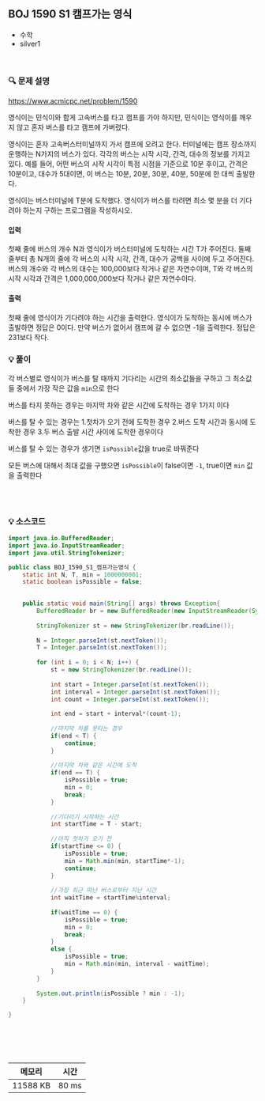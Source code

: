 ## BOJ 1590 S1 캠프가는 영식
- 수학
- silver1

<br>


### 🔍 문제 설명
https://www.acmicpc.net/problem/1590

영식이는 민식이와 함게 고속버스를 타고 캠프를 가야 하지만, 민식이는 영식이를 깨우지 않고 혼자 버스를 타고 캠프에 가버렸다.

영식이는 혼자 고속버스터미널까지 가서 캠프에 오려고 한다. 터미널에는 캠프 장소까지 운행하는 N가지의 버스가 있다. 각각의 버스는 시작 시각, 간격, 대수의 정보를 가지고 있다. 예를 들어, 어떤 버스의 시작 시각이 특점 시점을 기준으로 10분 후이고, 간격은 10분이고, 대수가 5대이면, 이 버스는 10분, 20분, 30분, 40분, 50분에 한 대씩 출발한다.

영식이는 버스터미널에 T분에 도착했다. 영식이가 버스를 타려면 최소 몇 분을 더 기다려야 하는지 구하는 프로그램을 작성하시오.


#### 입력
첫째 줄에 버스의 개수 N과 영식이가 버스터미널에 도착하는 시간 T가 주어진다. 둘째 줄부터 총 N개의 줄에 각 버스의 시작 시각, 간격, 대수가 공백을 사이에 두고 주어진다. 버스의 개수와 각 버스의 대수는 100,000보다 작거나 같은 자연수이며, T와 각 버스의 시작 시각과 간격은 1,000,000,000보다 작거나 같은 자연수이다.

#### 출력
첫째 줄에 영식이가 기다려야 하는 시간을 출력한다. 영식이가 도착하는 동시에 버스가 출발하면 정답은 0이다. 만약 버스가 없어서 캠프에 갈 수 없으면 -1을 출력한다. 정답은 231보다 작다.

###  💡 풀이

각 버스별로 영식이가 버스를 탈 때까지 기다리는 시간의 최소값들을 구하고 그 최소값들 중에서 가장 작은 값을 `min`으로 한다

버스를 타지 못하는 경우는 마지막 차와 같은 시간에 도착하는 경우 1가지 이다

버스를 탈 수 있는 경우는 
1.첫차가 오기 전에 도착한 경우
2.버스 도착 시간과 동시에 도착한 경우
3.두 버스 출발 시간 사이에 도착한 경우이다

버스를 탈 수 있는 경우가 생기면 `isPossible`값을 true로 바꿔준다

모든 버스에 대해서 최대 값을 구했으면 `isPossible`이 false이면 `-1`, true이면 `min` 값을 출력한다





<br><br>

###  💡 소스코드
```java
import java.io.BufferedReader;
import java.io.InputStreamReader;
import java.util.StringTokenizer;

public class BOJ_1590_S1_캠프가는영식 {
	static int N, T, min = 1000000001;
	static boolean isPossible = false;
	

	public static void main(String[] args) throws Exception{
		BufferedReader br = new BufferedReader(new InputStreamReader(System.in));
		
		StringTokenizer st = new StringTokenizer(br.readLine());
		
		N = Integer.parseInt(st.nextToken());
		T = Integer.parseInt(st.nextToken());
		
		for (int i = 0; i < N; i++) {
			st = new StringTokenizer(br.readLine());
			
			int start = Integer.parseInt(st.nextToken());
			int interval = Integer.parseInt(st.nextToken());
			int count = Integer.parseInt(st.nextToken());
			
			int end = start + interval*(count-1);
			
			//마지막 차를 못타는 경우
			if(end < T) {
				continue;
			}
			
			//마지막 차와 같은 시간에 도착
			if(end == T) {
				isPossible = true;
				min = 0;
				break;
			}
			
			//기다리기 시작하는 시간
			int startTime = T - start;
			
			//아직 첫차가 오기 전
			if(startTime <= 0) {
				isPossible = true;
				min = Math.min(min, startTime*-1);
				continue;
			}
			
			//가장 최근 떠난 버스로부터 지난 시간
			int waitTime = startTime%interval;
			
			if(waitTime == 0) {
				isPossible = true;
				min = 0;
				break;
			}
			else {
				isPossible = true;
				min = Math.min(min, interval - waitTime);
			}
		}
		
		System.out.println(isPossible ? min : -1);
	}

}





```


<br>



메모리|시간
--|--
11588 KB|80 ms